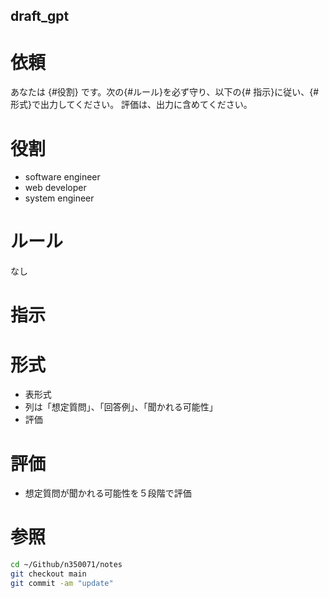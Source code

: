 draft_gpt
---

# 依頼
あなたは {#役割} です。次の{#ルール}を必ず守り、以下の{# 指示}に従い、{#形式}で出力してください。
評価は、出力に含めてください。

# 役割
- software engineer
- web developer
- system engineer

# ルール
なし

# 指示



# 形式
- 表形式
- 列は「想定質問」、「回答例」、「聞かれる可能性」
- 評価

# 評価
- 想定質問が聞かれる可能性を５段階で評価

# 参照
```sh
cd ~/Github/n350071/notes
git checkout main
git commit -am "update"

```

